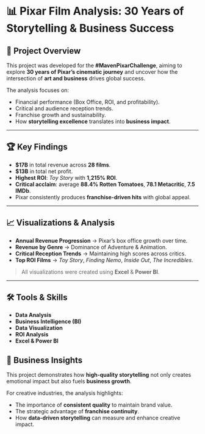 # 📊 Pixar Film Analysis: 30 Years of Storytelling & Business Success

## 📌 Project Overview

This project was developed for the **#MavenPixarChallenge**, aiming to explore **30 years of Pixar’s cinematic journey** and uncover how the intersection of **art and business** drives global success.

The analysis focuses on:

* Financial performance (Box Office, ROI, and profitability).
* Critical and audience reception trends.
* Franchise growth and sustainability.
* How **storytelling excellence** translates into **business impact**.

---

## 🏆 Key Findings

* **\$17B** in total revenue across **28 films**.
* **\$13B** in total net profit.
* **Highest ROI**: *Toy Story* with **1,215% ROI**.
* **Critical acclaim**: average **88.4% Rotten Tomatoes**, **78.1 Metacritic**, **7.5 IMDb**.
* Pixar consistently produces **franchise-driven hits** with global appeal.

---

## 📈 Visualizations & Analysis

* **Annual Revenue Progression** → Pixar’s box office growth over time.
* **Revenue by Genre** → Dominance of Adventure & Animation.
* **Critical Reception Trends** → Maintaining high scores across critics.
* **Top ROI Films** → *Toy Story*, *Finding Nemo*, *Inside Out*, *The Incredibles*.

> All visualizations were created using **Excel** & **Power BI**.

---

## 🛠️ Tools & Skills

* **Data Analysis**
* **Business Intelligence (BI)**
* **Data Visualization**
* **ROI Analysis**
* **Excel & Power BI**

## 🚀 Business Insights

This project demonstrates how **high-quality storytelling** not only creates emotional impact but also fuels **business growth**.

For creative industries, the analysis highlights:

* The importance of **consistent quality** to maintain brand value.
* The strategic advantage of **franchise continuity**.
* How **data-driven storytelling** can measure and enhance creative impact.
